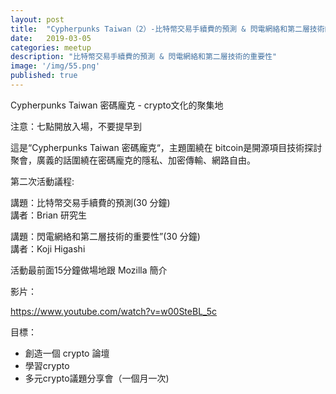```yaml
---
layout: post
title:  "Cypherpunks Taiwan（2）-比特幣交易手續費的預測 & 閃電網絡和第二層技術的重要性"
date:   2019-03-05
categories: meetup
description: "比特幣交易手續費的預測 & 閃電網絡和第二層技術的重要性"
image: '/img/55.png'
published: true
---
```


Cypherpunks Taiwan 密碼龐克 - crypto文化的聚集地   

注意：七點開放入場，不要提早到   

這是“Cypherpunks Taiwan 密碼龐克“，主題圍繞在 bitcoin是開源項目技術探討聚會，廣義的話圍繞在密碼龐克的隱私、加密傳輸、網路自由。   

第二次活動議程:   

講題：比特幣交易手續費的預測(30 分鐘)    
講者：Brian 研究生   

講題：閃電網絡和第二層技術的重要性”(30 分鐘)   
講者：Koji Higashi

活動最前面15分鐘做場地跟 Mozilla 簡介

影片：


 https://www.youtube.com/watch?v=w00SteBL_5c


目標：
* 創造一個 crypto 論壇
* 學習crypto
* 多元crypto議題分享會（一個月一次)